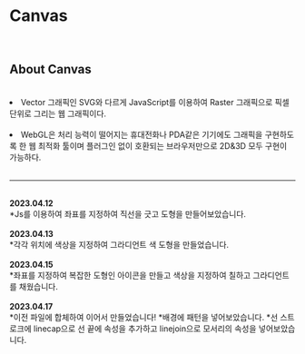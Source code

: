 # Canvas
<br>
 <h2>About Canvas</h2>
 <br>
 <li> Vector 그래픽인 SVG와 다르게 JavaScript를 이용하여 Raster 그래픽으로 픽셀 단위로 그리는 웹 그래픽이다. </li><br>
 <li> WebGL은 처리 능력이 떨어지는 휴대전화나 PDA같은 기기에도 그래픽을 구현하도록 한 웹 최적화 툴이며 플러그인 없이 호환되는 브라우저만으로 2D&3D 모두 구현이 가능하다. </li><br>
<hr>
<br>
<strong>2023.04.12</strong><br>
*Js를 이용하여 좌표를 지정하여 직선을 긋고 도형을 만들어보았습니다.<br>
<br>
<strong>2023.04.13</strong><br>
*각각 위치에 색상을 지정하여 그라디언트 색 도형을 만들었습니다.<br>
<br>
<strong>2023.04.15</strong><br>
*좌표를 지정하여 복잡한 도형인 아이콘을 만들고 색상을 지정하여 칠하고 그라디언트를 채웠습니다.<br>
<br>
<strong>2023.04.17</strong><br>
*이전 파일에 합체하여 이어서 만들었습니다!
*배경에 패턴을 넣어보았습니다. 
*선 스트로크에 linecap으로 선 끝에 속성을 추가하고 linejoin으로 모서리의 속성을 넣어보았습니다.

